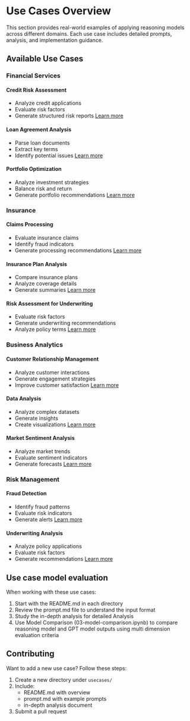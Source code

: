 # Use Cases Overview

This section provides real-world examples of applying reasoning models across different domains. Each use case includes detailed prompts, analysis, and implementation guidance.

## Available Use Cases

### Financial Services

#### Credit Risk Assessment
- Analyze credit applications
- Evaluate risk factors
- Generate structured risk reports
[Learn more](credit-risk-assessment-and-management/index.md)

#### Loan Agreement Analysis
- Parse loan documents
- Extract key terms
- Identify potential issues
[Learn more](loan-agreement/index.md)

#### Portfolio Optimization
- Analyze investment strategies
- Balance risk and return
- Generate portfolio recommendations
[Learn more](portfolio-optimization/index.md)

### Insurance

#### Claims Processing
- Evaluate insurance claims
- Identify fraud indicators
- Generate processing recommendations
[Learn more](insurance-claims-processing/index.md)

#### Insurance Plan Analysis
- Compare insurance plans
- Analyze coverage details
- Generate summaries
[Learn more](insurance-plan/index.md)

#### Risk Assessment for Underwriting
- Evaluate risk factors
- Generate underwriting recommendations
- Analyze policy terms
[Learn more](risk-assessment-for-underwriting-health-auto-life-property/index.md)

### Business Analytics

#### Customer Relationship Management
- Analyze customer interactions
- Generate engagement strategies
- Improve customer satisfaction
[Learn more](customer-relationship-management/index.md)

#### Data Analysis
- Analyze complex datasets
- Generate insights
- Create visualizations
[Learn more](data-analysis/index.md)

#### Market Sentiment Analysis
- Analyze market trends
- Evaluate sentiment indicators
- Generate forecasts
[Learn more](market-sentiment-and-volatility-forecasting/index.md)

### Risk Management

#### Fraud Detection
- Identify fraud patterns
- Evaluate risk indicators
- Generate alerts
[Learn more](fraud-detection-and-prevention/index.md)

#### Underwriting Analysis
- Analyze policy applications
- Evaluate risk factors
- Generate recommendations
[Learn more](underwriting-analysis/index.md)

## Use case model evaluation

When working with these use cases:

1. Start with the README.md in each directory
2. Review the prompt.md file to understand the input format
3. Study the in-depth analysis for detailed Analysis
4. Use Model Comparison (03-model-comparison.ipynb) to compare reasoning model and GPT model outputs using multi dimension evaluation criteria

## Contributing

Want to add a new use case? Follow these steps:

1. Create a new directory under `usecases/`
2. Include:
   - README.md with overview
   - prompt.md with example prompts
   - in-depth analysis document
3. Submit a pull request
